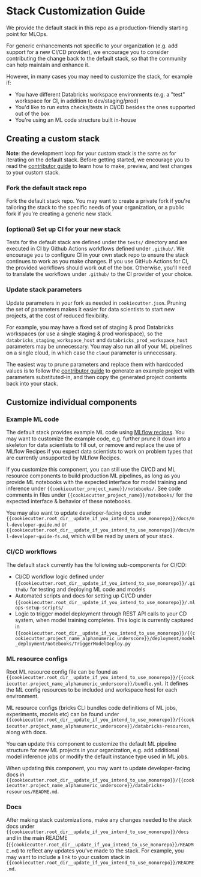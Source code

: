 # Stack Customization Guide
We provide the default stack in this repo as a production-friendly starting point for MLOps.

For generic enhancements not specific to your organization
(e.g. add support for a new CI/CD provider), we encourage you to consider contributing the
change back to the default stack, so that the community can help maintain and enhance it.

However, in many cases you may need to customize the stack, for example if:
* You have different Databricks workspace environments (e.g. a "test" workspace for CI, in addition to dev/staging/prod)
* You'd like to run extra checks/tests in CI/CD besides the ones supported out of the box
* You're using an ML code structure built in-house

## Creating a custom stack

**Note**: the development loop for your custom stack is the same as for iterating on the
default stack. Before getting started, we encourage you to read
the [contributor guide](README.md#contributing) to learn how to
make, preview, and test changes to your custom stack.

### Fork the default stack repo
Fork the default stack repo. You may want to create a private fork if you're tailoring
the stack to the specific needs of your organization, or a public fork if you're creating
a generic new stack.

### (optional) Set up CI for your new stack
Tests for the default stack are defined under the `tests/` directory and are
executed in CI by Github Actions workflows defined under `.github/`. We encourage you to configure
CI in your own stack repo to ensure the stack continues to work as you make changes.
If you use GitHub Actions for CI, the provided workflows should work out of the box.
Otherwise, you'll need to translate the workflows under `.github/` to the CI provider of your
choice.

### Update stack parameters
Update parameters in your fork as needed in `cookiecutter.json`. Pruning the set of
parameters makes it easier for data scientists to start new projects, at the cost of reduced flexibility.

For example, you may have a fixed set of staging & prod Databricks workspaces (or use a single staging & prod workspace), so the
`databricks_staging_workspace_host` and `databricks_prod_workspace_host` parameters may be unnecessary. You may
also run all of your ML pipelines on a single cloud, in which case the `cloud` parameter is unnecessary.

The easiest way to prune parameters and replace them with hardcoded values is to follow
the [contributor guide](README.md#previewing-stack-changes) to generate an example project with
parameters substituted-in, and then copy the generated project contents back into your stack.

## Customize individual components

### Example ML code
The default stack provides example ML code using [MLflow recipes](https://mlflow.org/docs/latest/recipes.html#).
You may want to customize the example code, e.g. further prune it down into a skeleton for data scientists
to fill out, or remove and replace the use of MLflow Recipes if you expect data scientists to work on problem
types that are currently unsupported by MLflow Recipes.

If you customize this component, you can still use the CI/CD and ML resource components to build production ML pipelines, as long as you provide ML
notebooks with the expected interface for model training and inference under
`{{cookiecutter_project_name}}/notebooks/`. See code comments in files under
`{{cookiecutter_project_name}}/notebooks/` for the expected interface & behavior of these notebooks.

You may also want to update developer-facing docs under `{{cookiecutter.root_dir__update_if_you_intend_to_use_monorepo}}/docs/ml-developer-guide.md`
or `{{cookiecutter.root_dir__update_if_you_intend_to_use_monorepo}}/docs/ml-developer-guide-fs.md`, which will be read by users of your stack.

### CI/CD workflows
The default stack currently has the following sub-components for CI/CD:
* CI/CD workflow logic defined under `{{cookiecutter.root_dir__update_if_you_intend_to_use_monorepo}}/.github/` for testing and deploying ML code and models
* Automated scripts and docs for setting up CI/CD under `{{cookiecutter.root_dir__update_if_you_intend_to_use_monorepo}}/.mlops-setup-scripts/`
* Logic to trigger model deployment through REST API calls to your CD system, when model training completes.
  This logic is currently captured in `{{cookiecutter.root_dir__update_if_you_intend_to_use_monorepo}}/{{cookiecutter.project_name_alphanumeric_underscore}}/deployment/model_deployment/notebooks/TriggerModelDeploy.py`

### ML resource configs
Root ML resource config file can be found as ``{{cookiecutter.root_dir__update_if_you_intend_to_use_monorepo}}/{{cookiecutter.project_name_alphanumeric_underscore}}/bundle.yml``. 
It defines the ML config resources to be included and workspace host for each environment.

ML resource configs (bricks CLI bundles code definitions of ML jobs, experiments, models etc) can be found under 
``{{cookiecutter.root_dir__update_if_you_intend_to_use_monorepo}}/{{cookiecutter.project_name_alphanumeric_underscore}}/databricks-resources``, along with docs.

You can update this component to customize the default ML pipeline structure for new ML projects in your organization,
e.g. add additional model inference jobs or modify the default instance type used in ML jobs.

When updating this component, you may want to update developer-facing docs in
`{{cookiecutter.root_dir__update_if_you_intend_to_use_monorepo}}/{{cookiecutter.project_name_alphanumeric_underscore}}/databricks-resources/README.md`.

### Docs
After making stack customizations, make any changes needed to
the stack docs under `{{cookiecutter.root_dir__update_if_you_intend_to_use_monorepo}}/docs` and in the main README
(`{{cookiecutter.root_dir__update_if_you_intend_to_use_monorepo}}/README.md`) to reflect any updates you've made to the stack.
For example, you may want to include a link to your custom stack in `{{cookiecutter.root_dir__update_if_you_intend_to_use_monorepo}}/README.md`.
